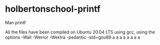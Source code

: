 # holbertonschool-printf
Man printf

All the files have been compiled on Ubuntu 20.04 LTS using gcc, using the options -Wall -Werror -Wextra -pedantic -std=gnu89
a
a
a
a
a
a
a
a
